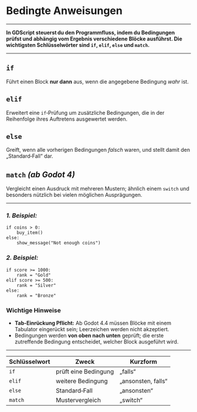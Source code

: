 # Bedingte Anweisungen

---

**In GDScript steuerst du den Programmfluss, indem du Bedingungen prüfst und abhängig vom Ergebnis verschiedene Blöcke ausführst. Die wichtigsten Schlüsselwörter sind `if`, `elif`, `else` und `match`.**

---

## `if`

Führt einen Block **nur dann** aus, wenn die angegebene Bedingung *wahr* ist.

## `elif`

Erweitert eine `if`‑Prüfung um zusätzliche Bedingungen, die in der Reihenfolge ihres Auftretens ausgewertet werden.

## `else`

Greift, wenn alle vorherigen Bedingungen *falsch* waren, und stellt damit den „Standard‑Fall“ dar.

## `match`  *(ab Godot 4)*

Vergleicht einen Ausdruck mit mehreren Mustern; ähnlich einem `switch` und besonders nützlich bei vielen möglichen Ausprägungen.

---

###  _1. Beispiel:_

```gdscript
if coins > 0:
    buy_item()
else:
    show_message("Not enough coins")
```

### _2. Beispiel:_

```gdscript
if score >= 1000:
    rank = "Gold"
elif score >= 500:
    rank = "Silver"
else:
    rank = "Bronze"
```

### Wichtige Hinweise

* **Tab‑Einrückung Pflicht:** Ab Godot 4.4 müssen Blöcke mit einem Tabulator eingerückt sein; Leerzeichen werden nicht akzeptiert.
* Bedingungen werden **von oben nach unten** geprüft; die erste zutreffende Bedingung entscheidet, welcher Block ausgeführt wird.

---

| Schlüsselwort | Zweck                | Kurzform           |
| ------------- | -------------------- | ------------------ |
| `if`          | prüft eine Bedingung | „falls“            |
| `elif`        | weitere Bedingung    | „ansonsten, falls“ |
| `else`        | Standard‑Fall        | „ansonsten“        |
| `match`       | Muster­vergleich     | „switch“           |
